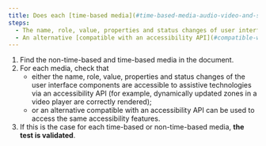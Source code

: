 ```yaml
---
title: Does each [time-based media](#time-based-media-audio-video-and-synchronised) and [non-time-based media](#non-time-based-media) meet one of these conditions (excluding special cases)?
steps:
  - The name, role, value, properties and status changes of user interface components are accessible to assistive technologies via an accessibility API.
  - An alternative [compatible with an accessibility API](#compatible-with-assistive-technologies) provides access to the same accessibility features.
---
```


1. Find the non-time-based and time-based media in the document.
2. For each media, check that
   - either the name, role, value, properties and status changes of the user interface components are accessible to assistive technologies via an accessibility API (for example, dynamically updated zones in a video player are correctly rendered);
   - or an alternative compatible with an accessibility API can be used to access the same accessibility features.
3. If this is the case for each time-based or non-time-based media, **the test is validated**.
